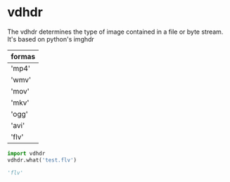 # vdhdr
The vdhdr  determines the type of image contained in a file or byte stream. It's based on python's imghdr

| formas|
|---|
| 'mp4' |
| 'wmv' |
| 'mov' |
| 'mkv' |
| 'ogg' |
| 'avi' |
| 'flv' |

```python
import vdhdr
vdhdr.what('test.flv')

'flv'
```
